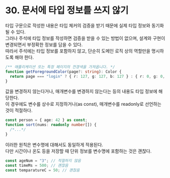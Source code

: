 # 30. 문서에 타입 정보를 쓰지 않기

타입 구문으로 작성한 내용은 타입 체커의 검증을 받기 때문에 실제 타입 정보와 동기화될 수 있다.  
그러나 주석에 타입 정보를 작성하면 검증을 받을 수 있는 방법이 없으며, 설계와 구현이 변경되면서 부정확한 정보를 담을 수 있다.  
따라서 주석에는 타입 정보를 포함하지 않고, 단순히 도메인 로직 상의 역할만을 명시하도록 해야 한다.

```ts
/** 애플리케이션 또는 특정 페이지의 전경색을 가져옵니다. */
function getForegroundColor(page?: string): Color {
  return page === "login" ? { r: 127, g: 127, b: 127 } : { r: 0, g: 0, b: 0 };
}
```

값을 변경하지 않는다거나, 매개변수를 변경하지 않는다는 등의 내용도 타입 정보에 해당한다.  
이 경우에도 변수를 상수로 지정하거나(as const), 매개변수를 readonly로 선언하는 것이 적절하다.

```ts
const person = { age: 42 } as const;
function sort(nums: readonly number[]) {
  /*...*/
}
```

이러한 원칙은 변수명에 대해서도 동일하게 적용된다.  
다만 시간이나 온도 등을 저장할 때 단위 정보를 변수명에 포함하는 것은 괜찮다.

```ts
const ageNum = "3"; // 적절하지 않음
const timeMs = 500; // 괜찮음
const temparatureC = 50; // 괜찮음
```
